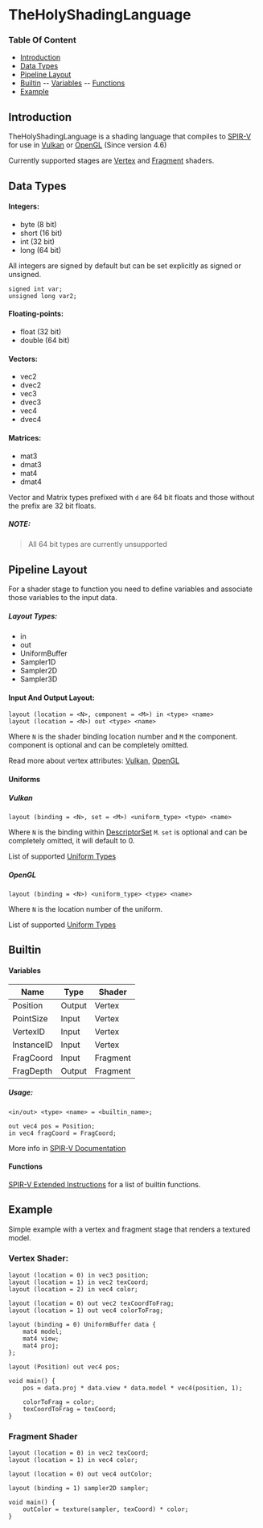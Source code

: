 # TheHolyShadingLanguage

### Table Of Content

- [Introduction](#introduction)
- [Data Types](#data-types)
- [Pipeline Layout](#pipeline-layout)
- [Builtin](#builtin)
-- [Variables](#variables)
-- [Functions](#functions)
- [Example](#example)

## Introduction

TheHolyShadingLanguage is a shading language that compiles to [SPIR-V](https://www.khronos.org/registry/spir-v/) for use in [Vulkan](https://www.khronos.org/registry/vulkan/specs/1.2-extensions/html/vkspec.html) or [OpenGL](https://www.khronos.org/opengl/?/) (Since version 4.6)

Currently supported stages are [Vertex](https://www.khronos.org/registry/vulkan/specs/1.2-extensions/html/vkspec.html#shaders-vertex) and [Fragment](https://www.khronos.org/registry/vulkan/specs/1.2-extensions/html/vkspec.html#shaders-fragment) shaders.

## Data Types

#### Integers:
- byte  (8 bit)
- short (16 bit)
- int   (32 bit)
- long  (64 bit)

All integers are signed by default but can be set explicitly as signed or unsigned.
```
signed int var;
unsigned long var2;
```

#### Floating-points:
- float (32 bit)
- double (64 bit)

#### Vectors:
- vec2
- dvec2
- vec3
- dvec3
- vec4
- dvec4

#### Matrices:
- mat3
- dmat3
- mat4
- dmat4

Vector and Matrix types prefixed with `d` are 64 bit floats and those without the prefix are 32 bit floats.

##### NOTE:
> All 64 bit types are currently unsupported

## Pipeline Layout

For a shader stage to function you need to define variables and associate those variables to the input data.

##### Layout Types:
- in
- out
- UniformBuffer
- Sampler1D
- Sampler2D
- Sampler3D

#### Input And Output Layout:

```
layout (location = <N>, component = <M>) in <type> <name>
layout (location = <N>) out <type> <name>
```

Where `N` is the shader binding location number and `M` the component. component is optional and can be completely omitted.


Read more about vertex attributes: [Vulkan](https://www.khronos.org/registry/vulkan/specs/1.2-extensions/html/vkspec.html#fxvertex-attrib), [OpenGL](https://www.khronos.org/opengl/wiki/Layout_Qualifier_(GLSL)#Interface_layouts)

#### Uniforms

##### Vulkan
```
layout (binding = <N>, set = <M>) <uniform_type> <type> <name>
```

Where `N` is the binding within [DescriptorSet](https://www.khronos.org/registry/vulkan/specs/1.2-extensions/html/vkspec.html#descriptorsets-sets) `M`. `set` is optional and can be completely omitted, it will default to 0.

List of supported [Uniform Types](uniforms_vulkan.md)

##### OpenGL
```
layout (binding = <N>) <uniform_type> <type> <name>
```

Where `N` is the location number of the uniform.

List of supported [Uniform Types](uniforms_opengl.md)

## Builtin

#### Variables

Name            | Type          | Shader
---             | ----          | -----
Position        | Output        | Vertex
PointSize       | Input         | Vertex
VertexID        | Input         | Vertex
InstanceID      | Input         | Vertex
FragCoord       | Input         | Fragment
FragDepth       | Output        | Fragment

##### Usage:
```
<in/out> <type> <name> = <builtin_name>;

out vec4 pos = Position;
in vec4 fragCoord = FragCoord;
```

More info in [SPIR-V Documentation](https://www.khronos.org/registry/spir-v/specs/unified1/SPIRV.html#_a_id_builtin_a_builtin)

#### Functions

[SPIR-V Extended Instructions](https://www.khronos.org/registry/spir-v/specs/1.0/GLSL.std.450.html) for a list of builtin functions. 

## Example

Simple example with a vertex and fragment stage that renders a textured model.

### Vertex Shader:
```
layout (location = 0) in vec3 position;
layout (location = 1) in vec2 texCoord;
layout (location = 2) in vec4 color;

layout (location = 0) out vec2 texCoordToFrag;
layout (location = 1) out vec4 colorToFrag;

layout (binding = 0) UniformBuffer data {
    mat4 model;
    mat4 view;
    mat4 proj;
};

layout (Position) out vec4 pos;

void main() {
    pos = data.proj * data.view * data.model * vec4(position, 1);

    colorToFrag = color;
    texCoordToFrag = texCoord;
}

```

### Fragment Shader

```
layout (location = 0) in vec2 texCoord;
layout (location = 1) in vec4 color;

layout (location = 0) out vec4 outColor;

layout (binding = 1) sampler2D sampler;

void main() {
    outColor = texture(sampler, texCoord) * color;
}

```